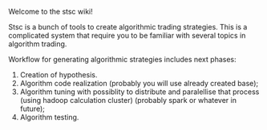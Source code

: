 Welcome to the stsc wiki!

Stsc is a bunch of tools to create algorithmic trading strategies. This is a complicated system that require you to be familiar with several topics in algorithm trading.

Workflow for generating algorithmic strategies includes next phases:
1) Creation of hypothesis. 
2) Algorithm code realization (probably you will use already created base);
3) Algorithm tuning with possiblity to distribute and paralellise that process (using hadoop calculation cluster) (probably spark or whatever in future);
4) Algorithm testing.

